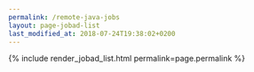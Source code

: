 ```yaml
---
permalink: /remote-java-jobs
layout: page-jobad-list
last_modified_at: 2018-07-24T19:38:02+0200
---
```

{% include render_jobad_list.html permalink=page.permalink %}
